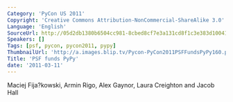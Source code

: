 ```yaml
---
Category: 'PyCon US 2011'
Copyright: 'Creative Commons Attribution-NonCommercial-ShareAlike 3.0'
Language: 'English'
SourceUrl: http://05d2db1380b6504cc981-8cbed8cf7e3a131cd8f1c3e383d10041.r93.cf2.rackcdn.com/pycon-us-2011/355_psf-funds-pypy.mp4
Speakers: []
Tags: [psf, pycon, pycon2011, pypy]
ThumbnailUrl: 'http://a.images.blip.tv/Pycon-PyCon2011PSFFundsPyPy160.png'
Title: 'PSF funds PyPy'
date: '2011-03-11'
---
```

Maciej Fija?kowski, Armin Rigo, Alex Gaynor, Laura Creighton and Jacob Hall

